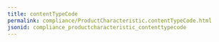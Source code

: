 ```yaml
---
title: contentTypeCode
permalink: compliance/ProductCharacteristic.contentTypeCode.html
jsonid: compliance_productcharacteristic_contenttypecode
---
```

